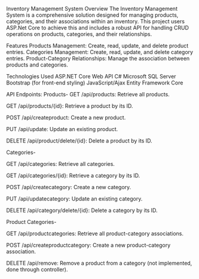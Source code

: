 Inventory Management System 
Overview
The Inventory Management System is a comprehensive solution designed for managing products, categories, and their associations within an inventory. This project users ASP.Net Core to achieve this and includes a robust API for handling CRUD operations on products, categories, and their relationships.

Features
Products Management: Create, read, update, and delete product entries.
Categories Management: Create, read, update, and delete category entries.
Product-Category Relationships: Manage the association between products and categories.

Technologies Used
ASP.NET Core Web API
C#
Microsoft SQL Server
Bootstrap (for front-end styling)
JavaScript/Ajax
Entity Framework Core


API Endpoints:
Products-
GET /api/products: Retrieve all products.

GET /api/products/{id}: Retrieve a product by its ID.

POST /api/createproduct: Create a new product.

PUT /api/update: Update an existing product.

DELETE /api/product/delete/{id}: Delete a product by its ID.

Categories-

GET /api/categories: Retrieve all categories.

GET /api/categories/{id}: Retrieve a category by its ID.

POST /api/createcategory: Create a new category.

PUT /api/updatecategory: Update an existing category.

DELETE /api/category/delete/{id}: Delete a category by its ID.

Product Categories-

GET /api/productcategories: Retrieve all product-category associations.

POST /api/createproductcategory: Create a new product-category association.

DELETE /api/remove: Remove a product from a category (not implemented, done through controller).
